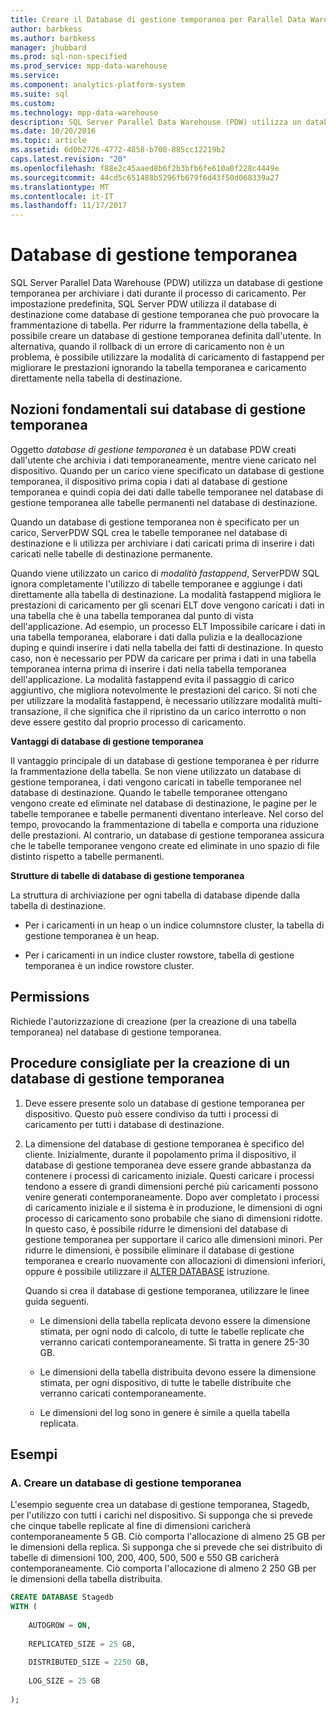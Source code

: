 ```yaml
---
title: Creare il Database di gestione temporanea per Parallel Data Warehouse
author: barbkess
ms.author: barbkess
manager: jhubbard
ms.prod: sql-non-specified
ms.prod_service: mpp-data-warehouse
ms.service: 
ms.component: analytics-platform-system
ms.suite: sql
ms.custom: 
ms.technology: mpp-data-warehouse
description: SQL Server Parallel Data Warehouse (PDW) utilizza un database di gestione temporanea per archiviare i dati durante il processo di caricamento.
ms.date: 10/20/2016
ms.topic: article
ms.assetid: 6d0b2726-4772-4858-b700-885cc12219b2
caps.latest.revision: "20"
ms.openlocfilehash: f88e2c45aaed8b6f2b3bfb6fe610a0f228c4449e
ms.sourcegitcommit: 44cd5c651488b5296fb679f6d43f50d068339a27
ms.translationtype: MT
ms.contentlocale: it-IT
ms.lasthandoff: 11/17/2017
---
```

# <a name="staging-database"></a>Database di gestione temporanea 
SQL Server Parallel Data Warehouse (PDW) utilizza un database di gestione temporanea per archiviare i dati durante il processo di caricamento. Per impostazione predefinita, SQL Server PDW utilizza il database di destinazione come database di gestione temporanea che può provocare la frammentazione di tabella. Per ridurre la frammentazione della tabella, è possibile creare un database di gestione temporanea definita dall'utente. In alternativa, quando il rollback di un errore di caricamento non è un problema, è possibile utilizzare la modalità di caricamento di fastappend per migliorare le prestazioni ignorando la tabella temporanea e caricamento direttamente nella tabella di destinazione.  
  
## <a name="StagingDatabase"></a>Nozioni fondamentali sui database di gestione temporanea  
Oggetto *database di gestione temporanea* è un database PDW creati dall'utente che archivia i dati temporaneamente, mentre viene caricato nel dispositivo. Quando per un carico viene specificato un database di gestione temporanea, il dispositivo prima copia i dati al database di gestione temporanea e quindi copia dei dati dalle tabelle temporanee nel database di gestione temporanea alle tabelle permanenti nel database di destinazione.  
  
Quando un database di gestione temporanea non è specificato per un carico, ServerPDW SQL crea le tabelle temporanee nel database di destinazione e li utilizza per archiviare i dati caricati prima di inserire i dati caricati nelle tabelle di destinazione permanente.  
  
Quando viene utilizzato un carico di *modalità fastappend*, ServerPDW SQL ignora completamente l'utilizzo di tabelle temporanee e aggiunge i dati direttamente alla tabella di destinazione. La modalità fastappend migliora le prestazioni di caricamento per gli scenari ELT dove vengono caricati i dati in una tabella che è una tabella temporanea dal punto di vista dell'applicazione. Ad esempio, un processo ELT Impossibile caricare i dati in una tabella temporanea, elaborare i dati dalla pulizia e la deallocazione duping e quindi inserire i dati nella tabella dei fatti di destinazione. In questo caso, non è necessario per PDW da caricare per prima i dati in una tabella temporanea interna prima di inserire i dati nella tabella temporanea dell'applicazione. La modalità fastappend evita il passaggio di carico aggiuntivo, che migliora notevolmente le prestazioni del carico. Si noti che per utilizzare la modalità fastappend, è necessario utilizzare modalità multi-transazione, il che significa che il ripristino da un carico interrotto o non deve essere gestito dal proprio processo di caricamento.  
  
**Vantaggi di database di gestione temporanea**  
  
Il vantaggio principale di un database di gestione temporanea è per ridurre la frammentazione della tabella. Se non viene utilizzato un database di gestione temporanea, i dati vengono caricati in tabelle temporanee nel database di destinazione. Quando le tabelle temporanee ottengano vengono create ed eliminate nel database di destinazione, le pagine per le tabelle temporanee e tabelle permanenti diventano interleave. Nel corso del tempo, provocando la frammentazione di tabella e comporta una riduzione delle prestazioni. Al contrario, un database di gestione temporanea assicura che le tabelle temporanee vengono create ed eliminate in uno spazio di file distinto rispetto a tabelle permanenti.  
  
**Strutture di tabelle di database di gestione temporanea**  
  
La struttura di archiviazione per ogni tabella di database dipende dalla tabella di destinazione.  
  
-   Per i caricamenti in un heap o un indice columnstore cluster, la tabella di gestione temporanea è un heap.  
  
-   Per i caricamenti in un indice cluster rowstore, tabella di gestione temporanea è un indice rowstore cluster.  
  
## <a name="Permissions"></a>Permissions  
Richiede l'autorizzazione di creazione (per la creazione di una tabella temporanea) nel database di gestione temporanea. 

<!-- MISSING LINKS

For more information, see [Grant Permissions to load data](grant-permissions-to-load-data.md).  

-->
  
## <a name="CreatingStagingDatabase"></a>Procedure consigliate per la creazione di un database di gestione temporanea  
  
1.  Deve essere presente solo un database di gestione temporanea per dispositivo. Questo può essere condiviso da tutti i processi di caricamento per tutti i database di destinazione.  
  
2.  La dimensione del database di gestione temporanea è specifico del cliente. Inizialmente, durante il popolamento prima il dispositivo, il database di gestione temporanea deve essere grande abbastanza da contenere i processi di caricamento iniziale. Questi caricare i processi tendono a essere di grandi dimensioni perché più caricamenti possono venire generati contemporaneamente. Dopo aver completato i processi di caricamento iniziale e il sistema è in produzione, le dimensioni di ogni processo di caricamento sono probabile che siano di dimensioni ridotte. In questo caso, è possibile ridurre le dimensioni del database di gestione temporanea per supportare il carico alle dimensioni minori. Per ridurre le dimensioni, è possibile eliminare il database di gestione temporanea e crearlo nuovamente con allocazioni di dimensioni inferiori, oppure è possibile utilizzare il [ALTER DATABASE](../t-sql/statements/alter-database-parallel-data-warehouse.md) istruzione.  
  
    Quando si crea il database di gestione temporanea, utilizzare le linee guida seguenti.  
  
    -   Le dimensioni della tabella replicata devono essere la dimensione stimata, per ogni nodo di calcolo, di tutte le tabelle replicate che verranno caricati contemporaneamente. Si tratta in genere 25-30 GB.  
  
    -   Le dimensioni della tabella distribuita devono essere la dimensione stimata, per ogni dispositivo, di tutte le tabelle distribuite che verranno caricati contemporaneamente.  
  
    -   Le dimensioni del log sono in genere è simile a quella tabella replicata.  
  
## <a name="Examples"></a>Esempi  
  
### <a name="a-create-a-staging-database"></a>A. Creare un database di gestione temporanea 
L'esempio seguente crea un database di gestione temporanea, Stagedb, per l'utilizzo con tutti i carichi nel dispositivo. Si supponga che si prevede che cinque tabelle replicate al fine di dimensioni caricherà contemporaneamente 5 GB. Ciò comporta l'allocazione di almeno 25 GB per le dimensioni della replica. Si supponga che si prevede che sei distribuito di tabelle di dimensioni 100, 200, 400, 500, 500 e 550 GB caricherà contemporaneamente. Ciò comporta l'allocazione di almeno 2 250 GB per le dimensioni della tabella distribuita.  
  
```sql  
CREATE DATABASE Stagedb  
WITH (  
  
    AUTOGROW = ON,  
  
    REPLICATED_SIZE = 25 GB,  
  
    DISTRIBUTED_SIZE = 2250 GB,  
  
    LOG_SIZE = 25 GB  
  
);  
```  

<!-- MISSING LINKS
 
## See Also  
[Common metadata query examples](metadata-query-examples.md)  

-->
  
